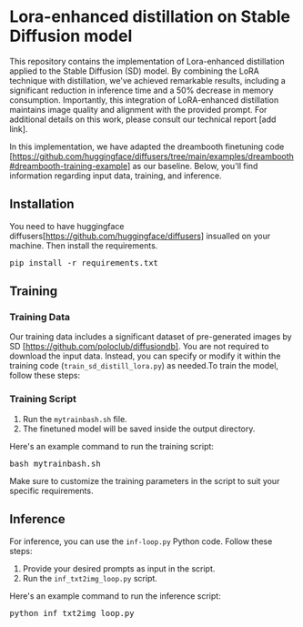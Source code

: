 # Lora-enhanced distillation on Stable Diffusion model

This repository contains the implementation of Lora-enhanced distillation applied to the Stable Diffusion (SD) model. By combining the LoRA technique with distillation, we've achieved remarkable results, including a significant reduction in inference time and a 50% decrease in memory consumption. Importantly, this integration of LoRA-enhanced distillation maintains image quality and alignment with the provided prompt. For additional details on this work, please consult our technical report [add link].

In this implementation, we have adapted the dreambooth finetuning code [https://github.com/huggingface/diffusers/tree/main/examples/dreambooth#dreambooth-training-example] as our baseline. Below, you'll find information regarding input data, training, and inference.

## Installation

You need to have huggingface diffusers[https://github.com/huggingface/diffusers] insualled on your machine. Then install the requirements.

<pre>
pip install -r requirements.txt
</pre>

## Training

### Training Data
Our training data includes a significant dataset of pre-generated images by SD [https://github.com/poloclub/diffusiondb]. You are not required to download the input data. Instead, you can specify or modify it within the training code (`train_sd_distill_lora.py`) as needed.To train the model, follow these steps:

### Training Script

1. Run the `mytrainbash.sh` file.
2. The finetuned model will be saved inside the output directory.

Here's an example command to run the training script:

<pre>
bash mytrainbash.sh
</pre>

Make sure to customize the training parameters in the script to suit your specific requirements.

## Inference

For inference, you can use the `inf-loop.py` Python code. Follow these steps:

1. Provide your desired prompts as input in the script.
2. Run the `inf_txt2img_loop.py` script.

Here's an example command to run the inference script:

<pre>
python inf_txt2img_loop.py
</pre>